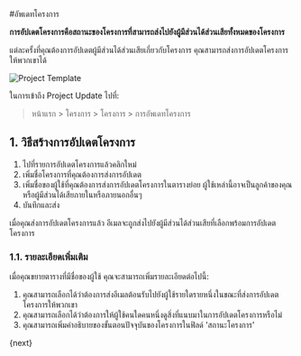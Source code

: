 <!-- add-breadcrumbs -->
#อัพเดทโครงการ

**การอัปเดตโครงการคือสถานะของโครงการที่สามารถส่งไปยังผู้มีส่วนได้ส่วนเสียทั้งหมดของโครงการ**

แต่ละครั้งที่คุณต้องการอัปเดตผู้มีส่วนได้ส่วนเสียเกี่ยวกับโครงการ คุณสามารถส่งการอัปเดตโครงการให้พวกเขาได้

<img class="screenshot" alt="Project Template" src="{{docs_base_url}}/assets/img/project/projects-project-update.png">

ในการเข้าถึง Project Update ไปที่:

> หน้าแรก > โครงการ > โครงการ > การอัพเดทโครงการ

## 1. วิธีสร้างการอัปเดตโครงการ

  1. ไปที่รายการอัปเดตโครงการแล้วคลิกใหม่
  2. เพิ่มชื่อโครงการที่คุณต้องการส่งการอัปเดต
  3. เพิ่มชื่อของผู้ใช้ที่คุณต้องการส่งการอัปเดตโครงการในตารางย่อย ผู้ใช้เหล่านี้อาจเป็นลูกค้าของคุณหรือผู้มีส่วนได้เสียภายในหรือภายนอกอื่นๆ
  4. บันทึกและส่ง

เมื่อคุณส่งการอัปเดตโครงการแล้ว อีเมลจะถูกส่งไปยังผู้มีส่วนได้ส่วนเสียที่เลือกพร้อมการอัปเดตโครงการ

### 1.1. รายละเอียดเพิ่มเติม

เมื่อคุณขยายตารางที่มีชื่อของผู้ใช้ คุณจะสามารถเพิ่มรายละเอียดต่อไปนี้:

  1. คุณสามารถเลือกได้ว่าต้องการส่งอีเมลต้อนรับไปยังผู้ใช้รายใดรายหนึ่งในขณะที่ส่งการอัปเดตโครงการให้พวกเขา
  2. คุณสามารถเลือกได้ว่าต้องการให้ผู้ใช้คนใดคนหนึ่งดูสิ่งที่แนบมาในการอัปเดตโครงการหรือไม่
  3. คุณสามารถเพิ่มคำอธิบายของขั้นตอนปัจจุบันของโครงการในฟิลด์ 'สถานะโครงการ'

{next}

